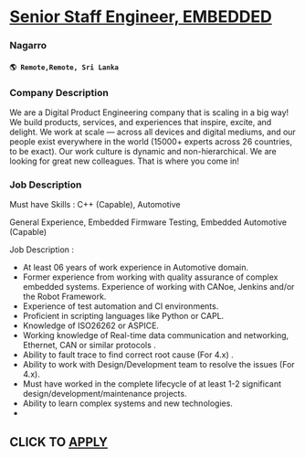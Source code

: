 # [Senior Staff Engineer, EMBEDDED](https://www.remotewlb.com/apply/senior-staff-engineer-embedded)  
### Nagarro  
#### `🌎 Remote,Remote, Sri Lanka`  

### **Company Description**

We are a Digital Product Engineering company that is scaling in a big way! We build products, services, and experiences that inspire, excite, and delight. We work at scale — across all devices and digital mediums, and our people exist everywhere in the world (15000+ experts across 26 countries, to be exact). Our work culture is dynamic and non-hierarchical. We are looking for great new colleagues. That is where you come in!

###  **Job Description**

Must have Skills : C++ (Capable), Automotive

General Experience, Embedded Firmware Testing, Embedded Automotive (Capable)

Job Description :

  * At least 06 years of work experience in Automotive domain.
  * Former experience from working with quality assurance of complex embedded systems. Experience of working with CANoe, Jenkins and/or the Robot Framework.
  * Experience of test automation and CI environments.
  * Proficient in scripting languages like Python or CAPL.
  * Knowledge of ISO26262 or ASPICE.
  * Working knowledge of Real-time data communication and networking, Ethernet, CAN or similar protocols .
  * Ability to fault trace to find correct root cause (For 4.x) .
  * Ability to work with Design/Development team to resolve the issues (For 4.x).
  * Must have worked in the complete lifecycle of at least 1-2 significant design/development/maintenance projects.
  * Ability to learn complex systems and new technologies.
  * 
  
## CLICK TO [APPLY](https://www.remotewlb.com/apply/senior-staff-engineer-embedded)


